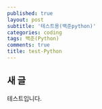 ```yaml
---
published: true
layout: post
subtitle: '테스트용(백준python)'
categories: coding
tags: 백준(Python)
comments: true
title: test-Python
---
```

## 새 글

테스트입니다.
